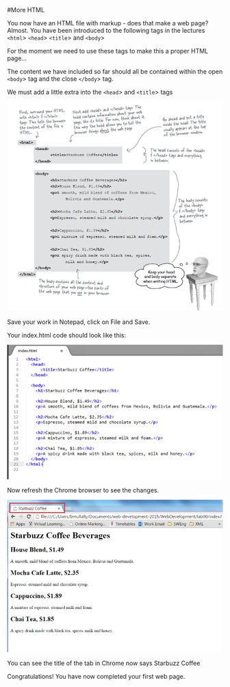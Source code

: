 #More HTML

You now have an HTML file with markup - does that make a web page? Almost. 
You have been introduced to the following tags in the lectures
`<html`> `<head`> `<title`>  and `<body`>

For the moment we need to use these tags to make this a proper HTML page...

The content we have included so far should all be contained within the open `<body`> tag and the close `</body`> tag.

We must add a little extra into the `<head`> and `<title`> tags


![](./img/23.png)

Save your work in Notepad, click on File and Save.

Your index.html code should look like this:

![](./img/24.png)


Now refresh the Chrome browser to see the changes.

![](./img/25.png)


You can see the title of the tab in Chrome now says Starbuzz Coffee

Congratulations! You have now completed your first web page. 